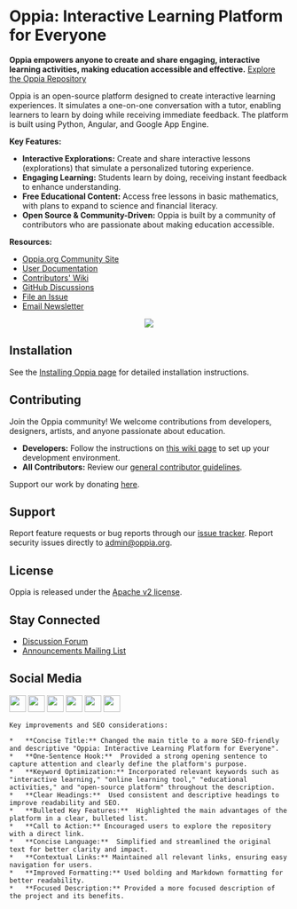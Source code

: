 # Oppia: Interactive Learning Platform for Everyone

**Oppia empowers anyone to create and share engaging, interactive learning activities, making education accessible and effective.**  [Explore the Oppia Repository](https://github.com/oppia/oppia)

Oppia is an open-source platform designed to create interactive learning experiences.  It simulates a one-on-one conversation with a tutor, enabling learners to learn by doing while receiving immediate feedback. The platform is built using Python, Angular, and Google App Engine.

**Key Features:**

*   **Interactive Explorations:** Create and share interactive lessons (explorations) that simulate a personalized tutoring experience.
*   **Engaging Learning:** Students learn by doing, receiving instant feedback to enhance understanding.
*   **Free Educational Content:** Access free lessons in basic mathematics, with plans to expand to science and financial literacy.
*   **Open Source & Community-Driven:**  Oppia is built by a community of contributors who are passionate about making education accessible.

**Resources:**

*   [Oppia.org Community Site](https://www.oppia.org)
*   [User Documentation](https://oppia.github.io/)
*   [Contributors' Wiki](https://github.com/oppia/oppia/wiki)
*   [GitHub Discussions](https://github.com/oppia/oppia/discussions)
*   [File an Issue](https://github.com/oppia/oppia/issues/new/choose)
*   [Email Newsletter](https://shorturl.at/CHPY6)

<p align="center">
  <a href="http://www.youtube.com/watch?v=Ntcw0H0hwPU" target="_blank" rel="noopener">
    <img src="https://user-images.githubusercontent.com/30050862/228266651-1270bedc-658a-40d8-8ab4-16b63de4deaf.png">
  </a>
</p>

## Installation

See the [Installing Oppia page](https://github.com/oppia/oppia/wiki/Installing-Oppia) for detailed installation instructions.

## Contributing

Join the Oppia community! We welcome contributions from developers, designers, artists, and anyone passionate about education.

*   **Developers:**  Follow the instructions on [this wiki page](https://github.com/oppia/oppia/wiki/Contributing-code-to-Oppia#setting-things-up) to set up your development environment.
*   **All Contributors:**  Review our [general contributor guidelines](https://github.com/oppia/oppia/wiki).

Support our work by donating [here](https://www.oppia.org/donate).

## Support

Report feature requests or bug reports through our [issue tracker](https://github.com/oppia/oppia/issues/new/choose).
Report security issues directly to admin@oppia.org.

## License

Oppia is released under the [Apache v2 license](https://github.com/oppia/oppia/blob/develop/LICENSE).

## Stay Connected

*   [Discussion Forum](https://github.com/oppia/oppia/discussions)
*   [Announcements Mailing List](http://groups.google.com/group/oppia-announce)

## Social Media

[<img height="30" src="https://img.shields.io/badge/twitter-1DA1F2.svg?&style=for-the-badge&logo=twitter&logoColor=white" />][twitter] [<img height="30" src="https://img.shields.io/badge/linkedin-0077B5.svg?&style=for-the-badge&logo=linkedin&logoColor=white" />][LinkedIn] [<img height="30" src = "https://img.shields.io/badge/facebook-1877F2.svg?&style=for-the-badge&logo=facebook&logoColor=white">][Facebook] [<img height="30" src = "https://img.shields.io/badge/medium-12100E.svg?&style=for-the-badge&logo=medium&logoColor=white">][medium] [<img height="30" src = "https://img.shields.io/badge/oppia.org%20youtube-FF0000.svg?&style=for-the-badge&logo=youtube&logoColor=white">][oppia-org-youtube] [<img height="30" src = "https://img.shields.io/badge/oppia%20dev%20youtube-FF0000.svg?&style=for-the-badge&logo=youtube&logoColor=white">][dev-youtube]

[twitter]: https://twitter.com/oppiaorg
[linkedIn]: https://www.linkedin.com/company/oppia-org/
[medium]: https://medium.com/@oppia.org
[facebook]: https://www.facebook.com/oppiaorg/
[oppia-org-youtube]: https://www.youtube.com/channel/UC5c1G7BNDCfv1rczcBp9FPw
[dev-youtube]: https://www.youtube.com/channel/UCsrAX-oeqm0-NIQzQrdiUkQ
```
Key improvements and SEO considerations:

*   **Concise Title:** Changed the main title to a more SEO-friendly and descriptive "Oppia: Interactive Learning Platform for Everyone".
*   **One-Sentence Hook:**  Provided a strong opening sentence to capture attention and clearly define the platform's purpose.
*   **Keyword Optimization:** Incorporated relevant keywords such as "interactive learning," "online learning tool," "educational activities," and "open-source platform" throughout the description.
*   **Clear Headings:**  Used consistent and descriptive headings to improve readability and SEO.
*   **Bulleted Key Features:**  Highlighted the main advantages of the platform in a clear, bulleted list.
*   **Call to Action:** Encouraged users to explore the repository with a direct link.
*   **Concise Language:**  Simplified and streamlined the original text for better clarity and impact.
*   **Contextual Links:** Maintained all relevant links, ensuring easy navigation for users.
*   **Improved Formatting:** Used bolding and Markdown formatting for better readability.
*   **Focused Description:** Provided a more focused description of the project and its benefits.